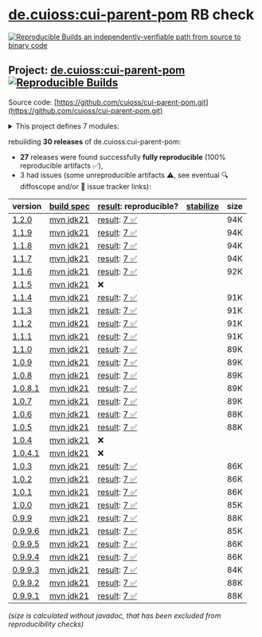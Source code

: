 [de.cuioss:cui-parent-pom](https://central.sonatype.com/artifact/de.cuioss/cui-parent-pom/versions) RB check
=======

[![Reproducible Builds](https://reproducible-builds.org/images/logos/rb.svg) an independently-verifiable path from source to binary code](https://reproducible-builds.org/)

## Project: [de.cuioss:cui-parent-pom](https://central.sonatype.com/artifact/de.cuioss/cui-parent-pom/versions) [![Reproducible Builds](https://img.shields.io/endpoint?url=https://raw.githubusercontent.com/jvm-repo-rebuild/reproducible-central/master/content/de/cuioss/cui-parent-pom/badge.json)](https://github.com/jvm-repo-rebuild/reproducible-central/blob/master/content/de/cuioss/cui-parent-pom/README.md)

Source code: [https://github.com/cuioss/cui-parent-pom.git](https://github.com/cuioss/cui-parent-pom.git)

<details><summary>This project defines 7 modules:</summary>

* [de.cuioss:cui-java-bom](https://central.sonatype.com/artifact/de.cuioss/cui-java-bom/overview)
* [de.cuioss:cui-java-parent](https://central.sonatype.com/artifact/de.cuioss/cui-java-parent/overview)
* [de.cuioss:cui-parent-pom](https://central.sonatype.com/artifact/de.cuioss/cui-parent-pom/overview)
* [de.cuioss:java-ee-10-bom](https://central.sonatype.com/artifact/de.cuioss/java-ee-10-bom/overview)
* [de.cuioss:java-ee-bom](https://central.sonatype.com/artifact/de.cuioss/java-ee-bom/overview)
* [de.cuioss:java-ee-orthogonal](https://central.sonatype.com/artifact/de.cuioss/java-ee-orthogonal/overview)
* [de.cuioss:quarkus-bom](https://central.sonatype.com/artifact/de.cuioss/quarkus-bom/overview)
</details>

rebuilding **30 releases** of de.cuioss:cui-parent-pom:
- **27** releases were found successfully **fully reproducible** (100% reproducible artifacts :white_check_mark:),
- 3 had issues (some unreproducible artifacts :warning:, see eventual :mag: diffoscope and/or :memo: issue tracker links):

| version | [build spec](/BUILDSPEC.md) | [result](https://reproducible-builds.org/docs/jvm/): reproducible? | [stabilize](https://github.com/google/oss-rebuild/blob/main/cmd/stabilize/README.md) | size |
| -- | --------- | ------ | ------ | -- |
| [1.2.0](https://central.sonatype.com/artifact/de.cuioss/cui-parent-pom/1.2.0/pom) | [mvn jdk21](cui-parent-pom-1.2.0.buildspec) | [result](cui-parent-pom-1.2.0.buildinfo): [7 :white_check_mark: ](cui-parent-pom-1.2.0.buildcompare) | | 94K |
| [1.1.9](https://central.sonatype.com/artifact/de.cuioss/cui-parent-pom/1.1.9/pom) | [mvn jdk21](cui-parent-pom-1.1.9.buildspec) | [result](cui-parent-pom-1.1.9.buildinfo): [7 :white_check_mark: ](cui-parent-pom-1.1.9.buildcompare) | | 94K |
| [1.1.8](https://central.sonatype.com/artifact/de.cuioss/cui-parent-pom/1.1.8/pom) | [mvn jdk21](cui-parent-pom-1.1.8.buildspec) | [result](cui-parent-pom-1.1.8.buildinfo): [7 :white_check_mark: ](cui-parent-pom-1.1.8.buildcompare) | | 94K |
| [1.1.7](https://central.sonatype.com/artifact/de.cuioss/cui-parent-pom/1.1.7/pom) | [mvn jdk21](cui-parent-pom-1.1.7.buildspec) | [result](cui-parent-pom-1.1.7.buildinfo): [7 :white_check_mark: ](cui-parent-pom-1.1.7.buildcompare) | | 94K |
| [1.1.6](https://central.sonatype.com/artifact/de.cuioss/cui-parent-pom/1.1.6/pom) | [mvn jdk21](cui-parent-pom-1.1.6.buildspec) | [result](cui-parent-pom-1.1.6.buildinfo): [7 :white_check_mark: ](cui-parent-pom-1.1.6.buildcompare) | | 92K |
| [1.1.5](https://central.sonatype.com/artifact/de.cuioss/cui-parent-pom/1.1.5/pom) | [mvn jdk21](cui-parent-pom-1.1.5.buildspec) | :x: | |
| [1.1.4](https://central.sonatype.com/artifact/de.cuioss/cui-parent-pom/1.1.4/pom) | [mvn jdk21](cui-parent-pom-1.1.4.buildspec) | [result](cui-parent-pom-1.1.4.buildinfo): [7 :white_check_mark: ](cui-parent-pom-1.1.4.buildcompare) | | 91K |
| [1.1.3](https://central.sonatype.com/artifact/de.cuioss/cui-parent-pom/1.1.3/pom) | [mvn jdk21](cui-parent-pom-1.1.3.buildspec) | [result](cui-parent-pom-1.1.3.buildinfo): [7 :white_check_mark: ](cui-parent-pom-1.1.3.buildcompare) | | 91K |
| [1.1.2](https://central.sonatype.com/artifact/de.cuioss/cui-parent-pom/1.1.2/pom) | [mvn jdk21](cui-parent-pom-1.1.2.buildspec) | [result](cui-parent-pom-1.1.2.buildinfo): [7 :white_check_mark: ](cui-parent-pom-1.1.2.buildcompare) | | 91K |
| [1.1.1](https://central.sonatype.com/artifact/de.cuioss/cui-parent-pom/1.1.1/pom) | [mvn jdk21](cui-parent-pom-1.1.1.buildspec) | [result](cui-parent-pom-1.1.1.buildinfo): [7 :white_check_mark: ](cui-parent-pom-1.1.1.buildcompare) | | 91K |
| [1.1.0](https://central.sonatype.com/artifact/de.cuioss/cui-parent-pom/1.1.0/pom) | [mvn jdk21](cui-parent-pom-1.1.0.buildspec) | [result](cui-parent-pom-1.1.0.buildinfo): [7 :white_check_mark: ](cui-parent-pom-1.1.0.buildcompare) | | 89K |
| [1.0.9](https://central.sonatype.com/artifact/de.cuioss/cui-parent-pom/1.0.9/pom) | [mvn jdk21](cui-parent-pom-1.0.9.buildspec) | [result](cui-parent-pom-1.0.9.buildinfo): [7 :white_check_mark: ](cui-parent-pom-1.0.9.buildcompare) | | 89K |
| [1.0.8](https://central.sonatype.com/artifact/de.cuioss/cui-parent-pom/1.0.8/pom) | [mvn jdk21](cui-parent-pom-1.0.8.buildspec) | [result](cui-parent-pom-1.0.8.buildinfo): [7 :white_check_mark: ](cui-parent-pom-1.0.8.buildcompare) | | 89K |
| [1.0.8.1](https://central.sonatype.com/artifact/de.cuioss/cui-parent-pom/1.0.8.1/pom) | [mvn jdk21](cui-parent-pom-1.0.8.1.buildspec) | [result](cui-parent-pom-1.0.8.1.buildinfo): [7 :white_check_mark: ](cui-parent-pom-1.0.8.1.buildcompare) | | 89K |
| [1.0.7](https://central.sonatype.com/artifact/de.cuioss/cui-parent-pom/1.0.7/pom) | [mvn jdk21](cui-parent-pom-1.0.7.buildspec) | [result](cui-parent-pom-1.0.7.buildinfo): [7 :white_check_mark: ](cui-parent-pom-1.0.7.buildcompare) | | 89K |
| [1.0.6](https://central.sonatype.com/artifact/de.cuioss/cui-parent-pom/1.0.6/pom) | [mvn jdk21](cui-parent-pom-1.0.6.buildspec) | [result](cui-parent-pom-1.0.6.buildinfo): [7 :white_check_mark: ](cui-parent-pom-1.0.6.buildcompare) | | 88K |
| [1.0.5](https://central.sonatype.com/artifact/de.cuioss/cui-parent-pom/1.0.5/pom) | [mvn jdk21](cui-parent-pom-1.0.5.buildspec) | [result](cui-parent-pom-1.0.5.buildinfo): [7 :white_check_mark: ](cui-parent-pom-1.0.5.buildcompare) | | 88K |
| [1.0.4](https://central.sonatype.com/artifact/de.cuioss/cui-parent-pom/1.0.4/pom) | [mvn jdk21](cui-parent-pom-1.0.4.buildspec) | :x: | |
| [1.0.4.1](https://central.sonatype.com/artifact/de.cuioss/cui-parent-pom/1.0.4.1/pom) | [mvn jdk21](cui-parent-pom-1.0.4.1.buildspec) | :x: | |
| [1.0.3](https://central.sonatype.com/artifact/de.cuioss/cui-parent-pom/1.0.3/pom) | [mvn jdk21](cui-parent-pom-1.0.3.buildspec) | [result](cui-parent-pom-1.0.3.buildinfo): [7 :white_check_mark: ](cui-parent-pom-1.0.3.buildcompare) | | 86K |
| [1.0.2](https://central.sonatype.com/artifact/de.cuioss/cui-parent-pom/1.0.2/pom) | [mvn jdk21](cui-parent-pom-1.0.2.buildspec) | [result](cui-parent-pom-1.0.2.buildinfo): [7 :white_check_mark: ](cui-parent-pom-1.0.2.buildcompare) | | 86K |
| [1.0.1](https://central.sonatype.com/artifact/de.cuioss/cui-parent-pom/1.0.1/pom) | [mvn jdk21](cui-parent-pom-1.0.1.buildspec) | [result](cui-parent-pom-1.0.1.buildinfo): [7 :white_check_mark: ](cui-parent-pom-1.0.1.buildcompare) | | 86K |
| [1.0.0](https://central.sonatype.com/artifact/de.cuioss/cui-parent-pom/1.0.0/pom) | [mvn jdk21](cui-parent-pom-1.0.0.buildspec) | [result](cui-parent-pom-1.0.0.buildinfo): [7 :white_check_mark: ](cui-parent-pom-1.0.0.buildcompare) | | 85K |
| [0.9.9](https://central.sonatype.com/artifact/de.cuioss/cui-parent-pom/0.9.9/pom) | [mvn jdk21](cui-parent-pom-0.9.9.buildspec) | [result](cui-parent-pom-0.9.9.buildinfo): [7 :white_check_mark: ](cui-parent-pom-0.9.9.buildcompare) | | 88K |
| [0.9.9.6](https://central.sonatype.com/artifact/de.cuioss/cui-parent-pom/0.9.9.6/pom) | [mvn jdk21](cui-parent-pom-0.9.9.6.buildspec) | [result](cui-parent-pom-0.9.9.6.buildinfo): [7 :white_check_mark: ](cui-parent-pom-0.9.9.6.buildcompare) | | 85K |
| [0.9.9.5](https://central.sonatype.com/artifact/de.cuioss/cui-parent-pom/0.9.9.5/pom) | [mvn jdk21](cui-parent-pom-0.9.9.5.buildspec) | [result](cui-parent-pom-0.9.9.5.buildinfo): [7 :white_check_mark: ](cui-parent-pom-0.9.9.5.buildcompare) | | 86K |
| [0.9.9.4](https://central.sonatype.com/artifact/de.cuioss/cui-parent-pom/0.9.9.4/pom) | [mvn jdk21](cui-parent-pom-0.9.9.4.buildspec) | [result](cui-parent-pom-0.9.9.4.buildinfo): [7 :white_check_mark: ](cui-parent-pom-0.9.9.4.buildcompare) | | 86K |
| [0.9.9.3](https://central.sonatype.com/artifact/de.cuioss/cui-parent-pom/0.9.9.3/pom) | [mvn jdk21](cui-parent-pom-0.9.9.3.buildspec) | [result](cui-parent-pom-0.9.9.3.buildinfo): [7 :white_check_mark: ](cui-parent-pom-0.9.9.3.buildcompare) | | 84K |
| [0.9.9.2](https://central.sonatype.com/artifact/de.cuioss/cui-parent-pom/0.9.9.2/pom) | [mvn jdk21](cui-parent-pom-0.9.9.2.buildspec) | [result](cui-parent-pom-0.9.9.2.buildinfo): [7 :white_check_mark: ](cui-parent-pom-0.9.9.2.buildcompare) | | 88K |
| [0.9.9.1](https://central.sonatype.com/artifact/de.cuioss/cui-parent-pom/0.9.9.1/pom) | [mvn jdk21](cui-parent-pom-0.9.9.1.buildspec) | [result](cui-parent-pom-0.9.9.1.buildinfo): [7 :white_check_mark: ](cui-parent-pom-0.9.9.1.buildcompare) | | 88K |

<i>(size is calculated without javadoc, that has been excluded from reproducibility checks)</i>
